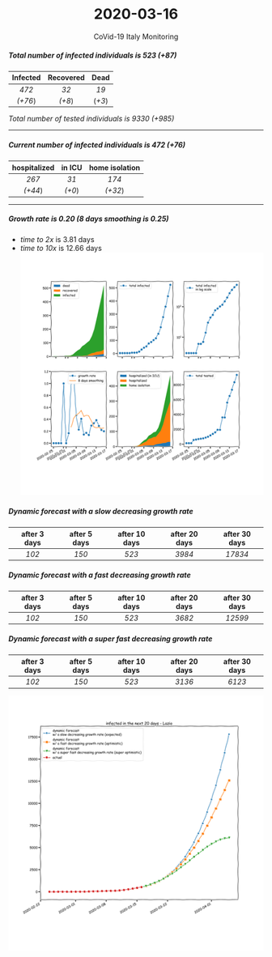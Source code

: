 <div align='center'>

# 2020-03-16
CoVid-19 Italy Monitoring
</div>

##### Total number of infected individuals is 523 (+87)
Infected | Recovered | Dead
:---: | :---: | :---:
*472* | *32* | *19*
*(+76*) | *(+8*) | (*+3*)

*Total number of tested individuals is 9330 (+985)*
***
##### Current number of infected individuals is 472 (+76)
hospitalized | in ICU | home isolation
:---: | :---: | :---:
*267* |*31* |*174*
*(+44*) |*(+0*) |*(+32*)
***
##### Growth rate is 0.20 (8 days smoothing is 0.25)
- *time to 2x* is 3.81 days
- *time to 10x* is 12.66 days
![stats][stats]

##### Dynamic forecast with a slow decreasing growth rate
after 3 days | after 5 days | after 10 days | after 20 days | after 30 days
:---: | :---: | :---: | :---: | :---:
*102* |*150* |*523* |*3984* |*17834*
##### Dynamic forecast with a fast decreasing growth rate
after 3 days | after 5 days | after 10 days | after 20 days | after 30 days
:---: | :---: | :---: | :---: | :---:
*102* |*150* |*523* |*3682* |*12599*
##### Dynamic forecast with a super fast decreasing growth rate
after 3 days | after 5 days | after 10 days | after 20 days | after 30 days
:---: | :---: | :---: | :---: | :---:
*102* |*150* |*523* |*3136* |*6123*


![dynamic_forecast][dynamic_forecast]

[stats]: stats_Lazio.png
[dynamic_forecast]: dynamic_forecast_Lazio.png
